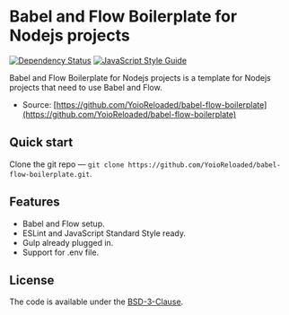 # Babel and Flow Boilerplate for Nodejs projects

[![Dependency Status](https://gemnasium.com/badges/github.com/YoioReloaded/babel-flow-boilerplate.svg)](https://gemnasium.com/github.com/YoioReloaded/babel-flow-boilerplate)
[![JavaScript Style Guide](https://img.shields.io/badge/code_style-standard-brightgreen.svg)](https://standardjs.com)

Babel and Flow Boilerplate for Nodejs projects is a template for Nodejs projects that need to use Babel and Flow.
* Source: [https://github.com/YoioReloaded/babel-flow-boilerplate](https://github.com/YoioReloaded/babel-flow-boilerplate)


## Quick start

Clone the git repo — `git clone https://github.com/YoioReloaded/babel-flow-boilerplate.git`.


## Features

* Babel and Flow setup.
* ESLint and JavaScript Standard Style ready.
* Gulp already plugged in.
* Support for .env file.

## License

The code is available under the [BSD-3-Clause](LICENSE).
